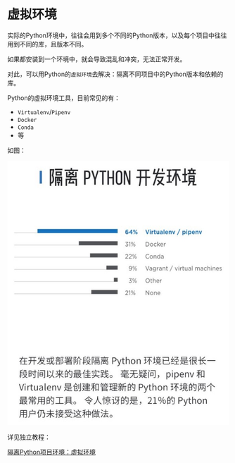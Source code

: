 # 虚拟环境

实际的Python环境中，往往会用到多个不同的Python版本，以及每个项目中往往用到不同的库，且版本不同。

如果都安装到一个环境中，就会导致混乱和冲突，无法正常开发。

对此，可以用Python的`虚拟环境`去解决：隔离不同项目中的Python版本和依赖的库。

Python的虚拟环境工具，目前常见的有：

* `Virtualenv`/`Pipenv`
* `Docker`
* `Conda`
* 等

如图：

![isolate_python_env](../../assets/img/isolate_python_env.jpg)

详见独立教程：

[隔离Python项目环境：虚拟环境](https://book.crifan.com/books/isolate_python_project_virtual_environment/website/)
